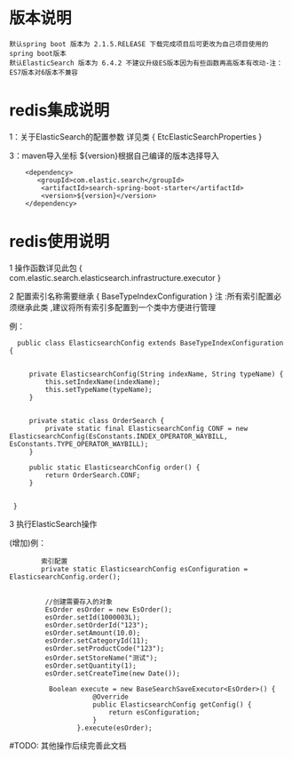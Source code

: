  # 版本说明
   
    默认spring boot 版本为 2.1.5.RELEASE 下载完成项目后可更改为自己项目使用的spring boot版本  
    默认ElasticSearch 版本为 6.4.2 不建议升级ES版本因为有些函数再高版本有改动-注：ES7版本对6版本不兼容

 # redis集成说明
                     
1：关于ElasticSearch的配置参数 详见类 { EtcElasticSearchProperties }
  
3：maven导入坐标 ${version}根据自己编译的版本选择导入
 
        <dependency>
           <groupId>com.elastic.search</groupId>
            <artifactId>search-spring-boot-starter</artifactId>
            <version>${version}</version>
        </dependency>
 
 # redis使用说明
  
 1 操作函数详见此包 { com.elastic.search.elasticsearch.infrastructure.executor }
  
 2 配置索引名称需要继承 { BaseTypeIndexConfiguration } 注 :所有索引配置必须继承此类 
   ,建议将所有索引多配置到一个类中方便进行管理
   
   例：
     
      public class ElasticsearchConfig extends BaseTypeIndexConfiguration {
    
 
         private ElasticsearchConfig(String indexName, String typeName) {
             this.setIndexName(indexName);
             this.setTypeName(typeName);
         }
     
     
         private static class OrderSearch {
             private static final ElasticsearchConfig CONF = new ElasticsearchConfig(EsConstants.INDEX_OPERATOR_WAYBILL, EsConstants.TYPE_OPERATOR_WAYBILL);
         }
     
         public static ElasticsearchConfig order() {
             return OrderSearch.CONF;
         }
     
     
     }

    
  3 执行ElasticSearch操作 
  
   (增加)例：
        
            索引配置
            private static ElasticsearchConfig esConfiguration = ElasticsearchConfig.order();

    
             //创建需要存入的对象
             EsOrder esOrder = new EsOrder();
             esOrder.setId(1000003L);
             esOrder.setOrderId("123");
             esOrder.setAmount(10.0);
             esOrder.setCategoryId(11);
             esOrder.setProductCode("123");
             esOrder.setStoreName("测试");
             esOrder.setQuantity(1);
             esOrder.setCreateTime(new Date());
             
              Boolean execute = new BaseSearchSaveExecutor<EsOrder>() {
                         @Override
                         public ElasticsearchConfig getConfig() {
                             return esConfiguration;
                         }
                     }.execute(esOrder);
               
  #TODO: 其他操作后续完善此文档
                                          
